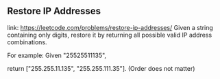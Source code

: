 ## Restore IP Addresses 
link: <https://leetcode.com/problems/restore-ip-addresses/>
Given a string containing only digits, restore it by returning all possible valid IP address combinations.


For example:
Given "25525511135",


return ["255.255.11.135", "255.255.111.35"]. (Order does not matter)
